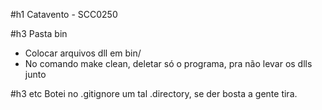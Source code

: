 #h1 Catavento - SCC0250

#h3 Pasta bin
* Colocar arquivos dll em bin/
* No comando make clean, deletar só o programa, pra não levar os dlls junto

#h3 etc
Botei no .gitignore um tal .directory, se der bosta a gente tira.
